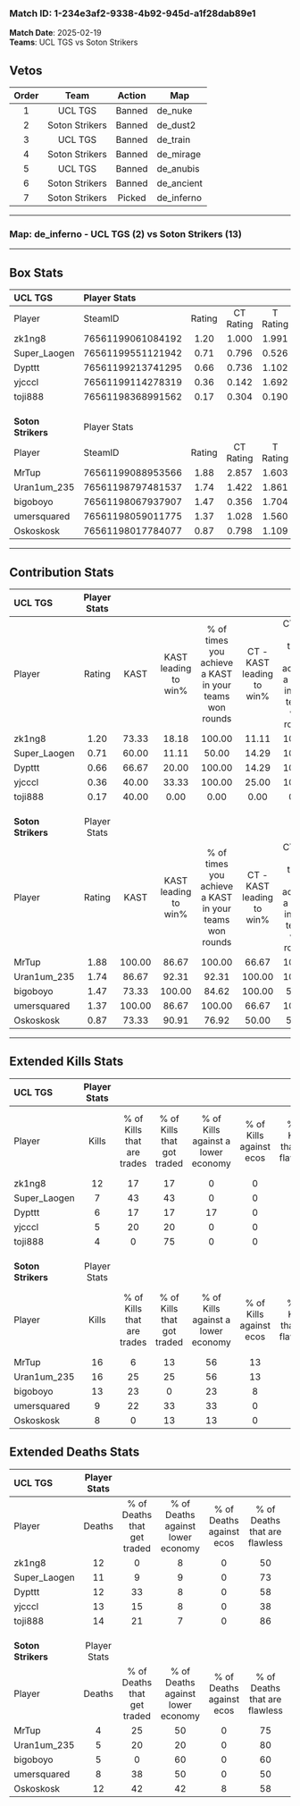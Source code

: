### Match ID: 1-234e3af2-9338-4b92-945d-a1f28dab89e1  
**Match Date**: 2025-02-19  
**Teams**: UCL TGS vs Soton Strikers  

## Vetos  

| Order | Team | Action | Map |
| :---: | :--: | :----: | --- |
| 1 | UCL TGS | Banned | de_nuke |
| 2 | Soton Strikers | Banned | de_dust2 |
| 3 | UCL TGS | Banned | de_train |
| 4 | Soton Strikers | Banned | de_mirage |
| 5 | UCL TGS | Banned | de_anubis |
| 6 | Soton Strikers | Banned | de_ancient |
| 7 | Soton Strikers | Picked | de_inferno |

---  

### **Map**: de_inferno - UCL TGS (2) vs Soton Strikers (13)  
---  

## Box Stats  

| **UCL TGS**        | Player Stats      |        |           |          |        |       |       |         |        |      |     |
| :- | :- | :-: | :-: | :-: | :-: | :-: | :-: | :-: | :-: | :-: | :-: |
| Player             | SteamID           | Rating | CT Rating | T Rating |  KAST  |  ADR  | Kills | Assists | Deaths | K/D  | HS% |
| zk1ng8             | 76561199061084192 |  1.20  |   1.000   |  1.991   | 73.33  | 102.9 |  12   |    1    |   12   | 1.00 | 58  |
| Super_Laogen       | 76561199551121942 |  0.71  |   0.796   |  0.526   | 60.00  | 56.7  |   7   |    2    |   11   | 0.64 | 42  |
| Dypttt             | 76561199213741295 |  0.66  |   0.736   |  1.102   | 66.67  | 48.7  |   6   |    5    |   12   | 0.50 | 100 |
| yjcccl             | 76561199114278319 |  0.36  |   0.142   |  1.692   | 40.00  | 51.6  |   5   |    2    |   13   | 0.38 | 80  |
| toji888            | 76561198368991562 |  0.17  |   0.304   |  0.190   | 40.00  | 27.2  |   4   |    0    |   14   | 0.29 | 75  |
|                    |                   |        |           |          |        |       |       |         |        |      |     |
|                    |                   |        |           |          |        |       |       |         |        |      |     |
|                    |                   |        |           |          |        |       |       |         |        |      |     |
| **Soton Strikers** | Player Stats      |        |           |          |        |       |       |         |        |      |     |
| Player             | SteamID           | Rating | CT Rating | T Rating |  KAST  |  ADR  | Kills | Assists | Deaths | K/D  | HS% |
| MrTup              | 76561199088953566 |  1.88  |   2.857   |  1.603   | 100.00 | 93.9  |  16   |    2    |   4    | 4.00 | 56  |
| Uran1um_235        | 76561198797481537 |  1.74  |   1.422   |  1.861   | 86.67  | 89.3  |  16   |    2    |   5    | 3.20 | 25  |
| bigoboyo           | 76561198067937907 |  1.47  |   0.356   |  1.704   | 73.33  | 90.2  |  13   |    2    |   5    | 2.60 | 53  |
| umersquared        | 76561198059011775 |  1.37  |   1.028   |  1.560   | 100.00 | 90.4  |   9   |    9    |   8    | 1.13 | 77  |
| Oskoskosk          | 76561198017784077 |  0.87  |   0.798   |  1.109   | 73.33  | 65.9  |   8   |    4    |   12   | 0.67 | 62  |
---  

## Contribution Stats  

| **UCL TGS**        | Player Stats |        |                      |                                                        |                           |                                                             |                          |                                                            |
| :- | :-: | :-: | :-: | :-: | :-: | :-: | :-: | :-: |
| Player             |    Rating    |  KAST  | KAST leading to win% | % of times you achieve a KAST in your teams won rounds | CT - KAST leading to win% | CT - % of times you achieve a KAST in your teams won rounds | T - KAST leading to win% | T - % of times you achieve a KAST in your teams won rounds |
| zk1ng8             |     1.20     | 73.33  |        18.18         |                         100.00                         |           11.11           |                           100.00                            |          50.00           |                           100.00                           |
| Super_Laogen       |     0.71     | 60.00  |        11.11         |                         50.00                          |           14.29           |                           100.00                            |           0.00           |                            0.00                            |
| Dypttt             |     0.66     | 66.67  |        20.00         |                         100.00                         |           14.29           |                           100.00                            |          33.33           |                           100.00                           |
| yjcccl             |     0.36     | 40.00  |        33.33         |                         100.00                         |           25.00           |                           100.00                            |          50.00           |                           100.00                           |
| toji888            |     0.17     | 40.00  |         0.00         |                          0.00                          |           0.00            |                            0.00                             |           0.00           |                            0.00                            |
|                    |              |        |                      |                                                        |                           |                                                             |                          |                                                            |
|                    |              |        |                      |                                                        |                           |                                                             |                          |                                                            |
|                    |              |        |                      |                                                        |                           |                                                             |                          |                                                            |
| **Soton Strikers** | Player Stats |        |                      |                                                        |                           |                                                             |                          |                                                            |
| Player             |    Rating    |  KAST  | KAST leading to win% | % of times you achieve a KAST in your teams won rounds | CT - KAST leading to win% | CT - % of times you achieve a KAST in your teams won rounds | T - KAST leading to win% | T - % of times you achieve a KAST in your teams won rounds |
| MrTup              |     1.88     | 100.00 |        86.67         |                         100.00                         |           66.67           |                           100.00                            |          91.67           |                           100.00                           |
| Uran1um_235        |     1.74     | 86.67  |        92.31         |                         92.31                          |          100.00           |                           100.00                            |          90.91           |                           90.91                            |
| bigoboyo           |     1.47     | 73.33  |        100.00        |                         84.62                          |          100.00           |                            50.00                            |          100.00          |                           90.91                            |
| umersquared        |     1.37     | 100.00 |        86.67         |                         100.00                         |           66.67           |                           100.00                            |          91.67           |                           100.00                           |
| Oskoskosk          |     0.87     | 73.33  |        90.91         |                         76.92                          |           50.00           |                            50.00                            |          100.00          |                           81.82                            |
---  

## Extended Kills Stats  

| **UCL TGS**        | Player Stats |                            |                            |                                    |                         |                              |                                 |                                       |                    |           |
| :- | :-: | :-: | :-: | :-: | :-: | :-: | :-: | :-: | :-: | :-: |
| Player             |    Kills     | % of Kills that are trades | % of Kills that got traded | % of Kills against a lower economy | % of Kills against ecos | % of Kills that are flawless | % of Kills that are close duels | % of Kills that are assisted by flash | Pistol Round Kills | AWP Kills |
| zk1ng8             |      12      |             17             |             17             |                 0                  |            0            |              42              |                0                |                   8                   |         3          |     0     |
| Super_Laogen       |      7       |             43             |             43             |                 0                  |            0            |              43              |               14                |                   0                   |         0          |     0     |
| Dypttt             |      6       |             17             |             17             |                 17                 |            0            |              50              |               17                |                   0                   |         0          |     0     |
| yjcccl             |      5       |             20             |             20             |                 0                  |            0            |              60              |                0                |                  20                   |         3          |     0     |
| toji888            |      4       |             0              |             75             |                 0                  |            0            |              75              |                0                |                   0                   |         0          |     1     |
|                    |              |                            |                            |                                    |                         |                              |                                 |                                       |                    |           |
|                    |              |                            |                            |                                    |                         |                              |                                 |                                       |                    |           |
|                    |              |                            |                            |                                    |                         |                              |                                 |                                       |                    |           |
| **Soton Strikers** | Player Stats |                            |                            |                                    |                         |                              |                                 |                                       |                    |           |
| Player             |    Kills     | % of Kills that are trades | % of Kills that got traded | % of Kills against a lower economy | % of Kills against ecos | % of Kills that are flawless | % of Kills that are close duels | % of Kills that are assisted by flash | Pistol Round Kills | AWP Kills |
| MrTup              |      16      |             6              |             13             |                 56                 |           13            |              44              |                0                |                   0                   |         3          |     0     |
| Uran1um_235        |      16      |             25             |             25             |                 56                 |           13            |              69              |                6                |                   6                   |         0          |     7     |
| bigoboyo           |      13      |             23             |             0              |                 23                 |            8            |              46              |                0                |                   0                   |         1          |     0     |
| umersquared        |      9       |             22             |             33             |                 33                 |            0            |              89              |                0                |                  11                   |         1          |     0     |
| Oskoskosk          |      8       |             0              |             13             |                 13                 |            0            |              75              |                0                |                   0                   |         3          |     0     |
## Extended Deaths Stats  

| **UCL TGS**        | Player Stats |                             |                                   |                          |                               |                            |                           |               |
| :- | :-: | :-: | :-: | :-: | :-: | :-: | :-: | :-: |
| Player             |    Deaths    | % of Deaths that get traded | % of Deaths against lower economy | % of Deaths against ecos | % of Deaths that are flawless | % of Deaths that are close | % of Deaths while blinded | Deaths to AWP |
| zk1ng8             |      12      |              0              |                 8                 |            0             |              50               |             0              |             0             |       2       |
| Super_Laogen       |      11      |              9              |                 9                 |            0             |              73               |             0              |             0             |       2       |
| Dypttt             |      12      |             33              |                 8                 |            0             |              58               |             0              |             0             |       1       |
| yjcccl             |      13      |             15              |                 8                 |            0             |              38               |             8              |             0             |       1       |
| toji888            |      14      |             21              |                 7                 |            0             |              86               |             0              |            14             |       1       |
|                    |              |                             |                                   |                          |                               |                            |                           |               |
|                    |              |                             |                                   |                          |                               |                            |                           |               |
|                    |              |                             |                                   |                          |                               |                            |                           |               |
| **Soton Strikers** | Player Stats |                             |                                   |                          |                               |                            |                           |               |
| Player             |    Deaths    | % of Deaths that get traded | % of Deaths against lower economy | % of Deaths against ecos | % of Deaths that are flawless | % of Deaths that are close | % of Deaths while blinded | Deaths to AWP |
| MrTup              |      4       |             25              |                50                 |            0             |              75               |             0              |            25             |       0       |
| Uran1um_235        |      5       |             20              |                20                 |            0             |              80               |             0              |             0             |       0       |
| bigoboyo           |      5       |              0              |                60                 |            0             |              60               |             20             |            20             |       0       |
| umersquared        |      8       |             38              |                50                 |            0             |              50               |             13             |             0             |       0       |
| Oskoskosk          |      12      |             42              |                42                 |            8             |              58               |             0              |             0             |       1       |
